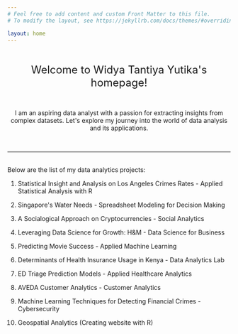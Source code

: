 ```yaml
---
# Feel free to add content and custom Front Matter to this file.
# To modify the layout, see https://jekyllrb.com/docs/themes/#overriding-theme-defaults

layout: home
---
```


<br>
<p style="text-align: center;"><span style="font-size: 24px;">Welcome to Widya Tantiya Yutika's homepage! </span> </p>
<br>
<p style="text-align: center;">I am an aspiring data analyst with a passion for extracting insights from complex datasets.
Let's explore my journey into the world of data analysis and its applications.</p>
<br>

--------------------------------------------------------------------------------------------------------------------
<br>
Below are the list of my data analytics projects:

1. Statistical Insight and Analysis on Los Angeles Crimes Rates - Applied Statistical Analysis with R

2. Singapore's Water Needs - Spreadsheet Modeling for Decision Making

3. A Socialogical Approach on Cryptocurrencies - Social Analytics 

4. Leveraging Data Science for Growth: H&M - Data Science for Business

5. Predicting Movie Success - Applied Machine Learning

6. Determinants of Health Insurance Usage in Kenya - Data Analytics Lab

7. ED Triage Prediction Models - Applied Healthcare Analytics

8. AVEDA Customer Analytics - Customer Analytics

9. Machine Learning Techniques for Detecting Financial Crimes - Cybersecurity 

10. Geospatial Analytics (Creating website with R)